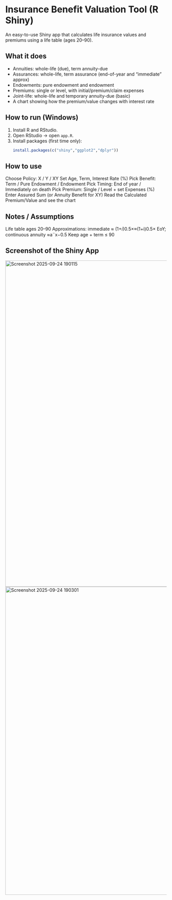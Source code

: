 # Insurance Benefit Valuation Tool (R Shiny)
An easy-to-use Shiny app that calculates life insurance values and premiums using a life table (ages 20–90).

## What it does
- Annuities: whole-life (due), term annuity-due
- Assurances: whole-life, term assurance (end-of-year and “immediate” approx)
- Endowments: pure endowment and endowment
- Premiums: single or level, with initial/premium/claim expenses
- Joint-life: whole-life and temporary annuity-due (basic)
- A chart showing how the premium/value changes with interest rate

## How to run (Windows)
1. Install R and RStudio.
2. Open RStudio → open `app.R`.
3. Install packages (first time only):
   ```r
   install.packages(c("shiny","ggplot2","dplyr"))

## How to use
Choose Policy: X / Y / XY
Set Age, Term, Interest Rate (%)
Pick Benefit: Term / Pure Endowment / Endowment
Pick Timing: End of year / Immediately on death
Pick Premium: Single / Level + set Expenses (%)
Enter Assured Sum (or Annuity Benefit for XY)
Read the Calculated Premium/Value and see the chart

## Notes / Assumptions
Life table ages 20–90
Approximations: immediate ≈ (1+𝑖)0.5×≈(1+i)0.5× EoY; continuous annuity ≈a¨x​−0.5
Keep age + term ≤ 90

## Screenshot of the Shiny App
<img width="1918" height="1016" alt="Screenshot 2025-09-24 190115" src="https://github.com/user-attachments/assets/63a6f0b2-228a-4bc3-bb66-b1a89805491f" />
<img width="1918" height="960" alt="Screenshot 2025-09-24 190301" src="https://github.com/user-attachments/assets/3003d42f-a21f-4738-8f82-757e58e1b2da" />


